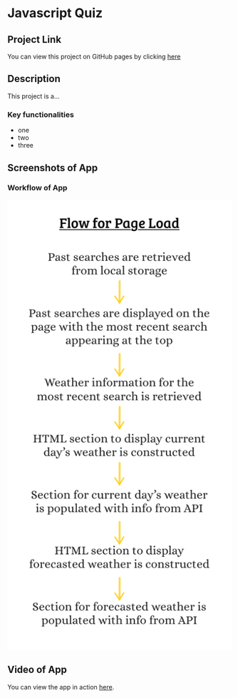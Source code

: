 # Javascript Quiz

## Project Link

You can view this project on GitHub pages by clicking [here](https://dominikacookies.github.io/weather_forecast_app/)

## Description

This project is a...

### Key functionalities
- one
- two
- three

## Screenshots of App

### Workflow of App
![image](./assets/screenshots/pageLoadFlow.png)

## Video of App
You can view the app in action [here](.assets/../assets/screenshots/applicationworkingvideo.mov).
